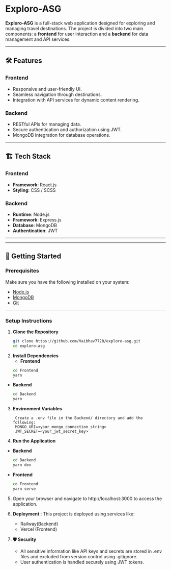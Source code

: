 # Exploro-ASG

**Exploro-ASG** is a full-stack web application designed for exploring and managing travel destinations. The project is divided into two main components: a **frontend** for user interaction and a **backend** for data management and API services.

---

## 🛠 Features

### **Frontend**
- Responsive and user-friendly UI.
- Seamless navigation through destinations.
- Integration with API services for dynamic content rendering.

### **Backend**
- RESTful APIs for managing data.
- Secure authentication and authorization using JWT.
- MongoDB integration for database operations.

---

## 🏗 Tech Stack

### **Frontend**
- **Framework**: React.js
- **Styling**: CSS / SCSS

### **Backend**
- **Runtime**: Node.js
- **Framework**: Express.js
- **Database**: MongoDB
- **Authentication**: JWT

---


---

## 🚀 Getting Started

### Prerequisites
Make sure you have the following installed on your system:
- [Node.js](https://nodejs.org/)
- [MongoDB](https://www.mongodb.com/)
- [Git](https://git-scm.com/)

---

### **Setup Instructions**

1. **Clone the Repository**
   ```bash
   git clone https://github.com/Vaibhav7720/exploro-asg.git
   cd exploro-asg

2. **Install Dependencies**
   - **Frontend**
   ```bash
   cd Frontend
   yarn
   
- **Backend**
   ```bash
   cd Backend
   yarn

3. **Environment Variables**
   ```env
    Create a .env file in the Backend/ directory and add the following:
    MONGO_URI=<your_mongo_connection_string>
    JWT_SECRET=<your_jwt_secret_key>
   
4. **Run the Application**
 - **Backend**
   ```bash
   cd Backend
   yarn dev
   
- **Frontend**
   ```bash
   cd Frontend
   yarn serve

5. Open your browser and navigate to http://localhost:3000 to access the application.

6. **Deployment :**
   This project is deployed using services like:
     - Railway(Backend)
     - Vercel (Frontend)

7. **🛡 Security**
      - All sensitive information like API keys and secrets are stored in .env files and excluded from version control using .gitignore.
      - User authentication is handled securely using JWT tokens.
 

